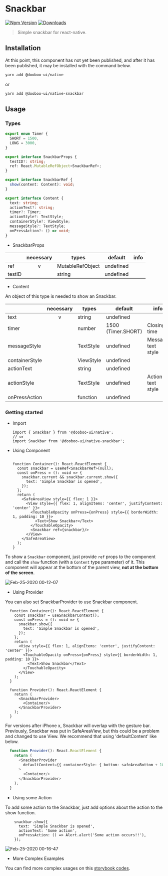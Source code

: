 # Snackbar

[![Npm Version](http://img.shields.io/npm/v/@dooboo-ui/native-snackbar.svg?style=flat-square)](https://npmjs.org/package/@dooboo-ui/native-snackbar)
[![Downloads](http://img.shields.io/npm/dm/@dooboo-ui/native-snackbar.svg?style=flat-square)](https://npmjs.org/package/@dooboo-ui/native-snackbar)

> Simple snackbar for react-native.

## Installation

At this point, this component has not yet been published, and after it has been published, it may be installed with the command below.

```sh
yarn add @dooboo-ui/native
```

or

```sh
yarn add @dooboo-ui/native-snackbar
```
## Usage
### Types

```ts
export enum Timer {
  SHORT = 1500,
  LONG = 3000,
}

export interface SnackbarProps {
  testID?: string;
  ref: React.MutableRefObject<SnackbarRef>;
}

export interface SnackbarRef {
  show(content: Content): void;
}

export interface Content {
  text: string;
  actionText?: string;
  timer?: Timer;
  actionStyle?: TextStyle;
  containerStyle?: ViewStyle;
  messageStyle?: TextStyle;
  onPressAction?: () => void;
}

```

- SnackbarProps

|         | necessary | types                   | default   | info         |
| ------- | :-------: | ----------------------- | --------- | ------------ |
| ref     |     v     | MutableRefObject        | undefined |              |
| testID  |           | string                  | undefined |              |

- Content

An object of this type is needed to show an Snackbar. 

|                | necessary | types            | default            | info               |
| -------------- | :-------: | ---------------- | ------------------ | ------------------ |
| text           |     v     | string           | undefined          |                    |
| timer          |           | number           | 1500 (Timer.SHORT) | Closing time       |
| messageStyle   |           | TextStyle        | undefined          | Message text style |
| containerStyle |           | ViewStyle        | undefined          |                    |
| actionText     |           | string           | undefined          |                    |
| actionStyle    |           | TextStyle        | undefined          | Action text style  |
| onPressAction  |           | function         | undefined          |                    |

### Getting started

- Import

  ```tsx
  import { Snackbar } from '@dooboo-ui/native';
  // or
  import Snackbar from '@dooboo-ui/native-snackbar';
  ```

- Using Component
  ```tsx

  function Container(): React.ReactElement {
    const snackbar = useRef<SnackbarRef>(null);
    const onPress = (): void => {
      snackbar.current && snackbar.current.show({
        text: 'Simple Snackbar is opened',
      });
    };
    return (
      <SafeAreaView style={{ flex: 1 }}>
        <View style={{ flex: 1, alignItems: 'center', justifyContent: 'center' }}>
          <TouchableOpacity onPress={onPress} style={{ borderWidth: 1, padding: 10 }}>
            <Text>Show Snackbar</Text>
          </TouchableOpacity>
          <Snackbar ref={snackbar}/>
        </View>
      </SafeAreaView>
    );
  }

  ```

To show a `Snackbar` component, just provide `ref` props to the component and call the `show` function  (with a `Content` type parameter) of it.
This component will appear at the bottom of the parent view, **not at the bottom of the screen**.

![Feb-25-2020 00-12-07](https://user-images.githubusercontent.com/17980230/75164088-961bbb00-5763-11ea-8e89-096b15a3e787.gif)

- Using Provider

You can also set SnackbarProvider to use Snackbar component. 
``` tsx
  function Container(): React.ReactElement {
    const snackbar = useSnackbarContext();
    const onPress = (): void => {
      snackbar.show({
        text: 'Simple Snackbar is opened',
      });
    };
    return (
      <View style={{ flex: 1, alignItems: 'center', justifyContent: 'center' }}>
        <TouchableOpacity onPress={onPress} style={{ borderWidth: 1, padding: 10 }}>
          <Text>Show Snackbar</Text>
        </TouchableOpacity>
      </View>
    );
  }

  function Provider(): React.ReactElement {
    return (
      <SnackbarProvider>
        <Container/>
      </SnackbarProvider>
    );
  }

```
For versions after iPhone x, Snackbar will overlap with the gesture bar. Previously, Snackbar was put in SafeAreaView, but this could be a problem and changed to use View. We recommend that using 'defaultContent' like below.

```typescript
  function Provider(): React.ReactElement {
    return (
      <SnackbarProvider
        defaultContent={{ containerStyle: { bottom: safeAreaBottom + 10 }}}
      >
        <Container/>
      </SnackbarProvider>
    );
  }
```

- Using some Action

To add some action to the Snackbar, just add options about the action to the show function.

``` tsx
    snackbar.show({
      text: 'Simple Snackbar is opened',
      actionText: 'Some action',
      onPressAction: () => Alert.alert('Some action occurs!!'),
    });
```

![Feb-25-2020 00-16-47](https://user-images.githubusercontent.com/17980230/75164429-265a0000-5764-11ea-9c6f-12bf362dc32b.gif)

- More Complex Examples

You can find more complex usages on this [storybook codes](storybook/stories/Snackbr.stories.tsx). 
